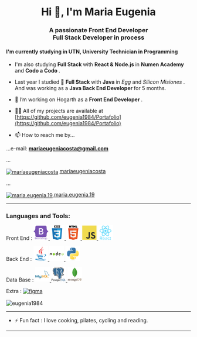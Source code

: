 <h1 align="center">Hi 👋, I'm Maria Eugenia</h1>

<h3 align="center">A passionate Front End Developer <br> Full Stack Developer in process</h3>

<h4> I'm currently studying in UTN, University Technician in Programming</h4>

- I'm  also studying <strong> Full Stack </strong> with <strong> React & Node.js </strong> in <strong> Numen Academy </strong> and <strong> Codo a Codo </strong>. 

- Last year I studied  🌱  <strong> Full Stack </strong> with <strong> Java </strong> in <i> Egg </i> and <i> Silicon Misiones </i>. And was working as a <strong> Java Back End Developer </strong> for 5 months.


- 🔭 I’m working on Hogarth as a <strong> Front End Developer </strong> .




- 👨‍💻 All of my projects are available at [https://github.com/eugenia1984/Portafolio](https://github.com/eugenia1984/Portafolio)

- 📫 How to reach me by...

...e-mail: **mariaeugeniacosta@gmail.com**

...<p align="left">
  <a href="https://linkedin.com/in/maríaeugeniacosta" target="blank">
   <img align="center" src="https://raw.githubusercontent.com/rahuldkjain/github-profile-readme-generator/master/src/images/icons/Social/linked-in-alt.svg" alt="maríaeugeniacosta" height="30" width="40" /></a>
 <a href="https://linkedin.com/in/maríaeugeniacosta" target="blank"> 
  maríaeugeniacosta 
 </a>
</p>

...<p align="left">
<a href="https://instagram.com/maria.eugenia.19" target="blank">
 <img align="center" src="https://raw.githubusercontent.com/rahuldkjain/github-profile-readme-generator/master/src/images/icons/Social/instagram.svg" alt="maria.eugenia.19" height="30" width="40" />
 </a>
 <a href="https://instagram.com/maria.eugenia.19" target="blank"> 
  maria.eugenia.19 
 </a>
</p>

---

<h3 align="left">Languages and Tools:</h3>

<p align="left"> Front End : 

  <a href="https://getbootstrap.com" target="_blank"> 
  <img src="https://raw.githubusercontent.com/devicons/devicon/master/icons/bootstrap/bootstrap-plain-wordmark.svg" alt="bootstrap" width="40" height="40"/> 
 </a> 
 
 <a href="https://www.w3schools.com/css/" target="_blank"> 
  <img src="https://raw.githubusercontent.com/devicons/devicon/master/icons/css3/css3-original-wordmark.svg" alt="css3" width="40" height="40"/> 
 </a> 
 
  <a href="https://www.w3.org/html/" target="_blank"> 
  <img src="https://raw.githubusercontent.com/devicons/devicon/master/icons/html5/html5-original-wordmark.svg" alt="html5" width="40" height="40"/> 
 </a> 
 
<a href="https://developer.mozilla.org/en-US/docs/Web/JavaScript" target="_blank"> 
  <img src="https://raw.githubusercontent.com/devicons/devicon/master/icons/javascript/javascript-original.svg" alt="javascript" width="40" height="40"/> 
 </a> 
  
 <a href="https://developer.mozilla.org/en-US/docs/Web/JavaScript" target="_blank"> 
  <img src="https://github.com/devicons/devicon/blob/master/icons/react/react-original-wordmark.svg" alt="react" width="40" height="40"/> 
 </a> 
 
</p> 

 
<p align="left"> Back End : 

  <a href="https://www.java.com" target="_blank"> 
  <img src="https://raw.githubusercontent.com/devicons/devicon/master/icons/java/java-original.svg" alt="java" width="40" height="40"/> 
 </a> 
 
 <a href="https://nodejs.org" target="_blank"> 
  <img src="https://raw.githubusercontent.com/devicons/devicon/master/icons/nodejs/nodejs-original-wordmark.svg" alt="nodejs" width="40" height="40"/> 
 </a> 
 <a href="https://www.python.org" target="_blank"> 
  <img src="https://raw.githubusercontent.com/devicons/devicon/master/icons/python/python-original.svg" alt="python" width="40" height="40"/> 
 </a> 
</p>

<p align="left"> Data Base : 
  <a href="https://www.mysql.com/" target="_blank"> 
  <img src="https://raw.githubusercontent.com/devicons/devicon/master/icons/mysql/mysql-original-wordmark.svg" alt="mysql" width="40" height="40"/> 
 </a> 
 <a href="https://www.mysql.com/" target="_blank"> 
  <img src="https://github.com/devicons/devicon/blob/master/icons/postgresql/postgresql-original-wordmark.svg" alt="postgresql" width="40" height="40"/> 
 </a> 
 <a href="https://www.mysql.com/" target="_blank"> 
  <img src="https://github.com/devicons/devicon/blob/master/icons/mongodb/mongodb-original-wordmark.svg" alt="mongo db" width="40" height="40"/> 
 </a> 
</p> 

<p align="left"> Extra : 
 <a href="https://www.figma.com/" target="_blank"> 
  <img src="https://www.vectorlogo.zone/logos/figma/figma-icon.svg" alt="figma" width="40" height="40"/> 
 </a> 
 </p>

<p>
 <img align="center" src="https://github-readme-stats.vercel.app/api/top-langs?username=eugenia1984&show_icons=true&locale=en&layout=compact" alt="eugenia1984" />
</p>

---

- ⚡ Fun fact : I love cooking, pilates, cycling and reading.

---

